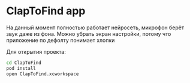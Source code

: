 # ClapToFind app

На данный момент полностью работает нейросеть, микрофон берёт звук даже из фона. Можно убрать экран настройки, потому что приложение по дефолту понимает хлопки 
  
Для открытия проекта: 
``` bash 
cd ClapToFind
pod install
open ClapToFind.xcworkspace
```
